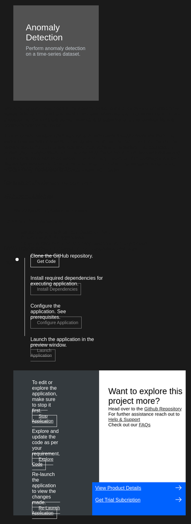 <html>
<head>
<meta name="viewport" content="width=device-width, initial-scale=1">
<style>
  html,
  div,
  body {
    background-color: #1a1a1a;
    font-family: 'IBM Plex Sans', sans-serif;
    font-size: 16px;
    outline: none;
  }
  body {
    font-family: Helvetica, sans-serif;
  }
  a:hover{
      color: #A6C8FF;
      text-decoration: underline;
  }
  a:visited{
      color: #BE95FF;
  }
  /* The actual timeline (the vertical ruler) */
  .timeline {
    position: relative;
    max-width: 1200px;
    margin: 0 auto;
    margin-left: 50px;
  }
  .content p {
    margin: 0px;
  }
  .content .afterbutton
  {
    padding-top: 16px;
  }
  /* The actual timeline (the vertical ruler) */
  .timeline::after {
    content: '';
    position: absolute;
    width: 1px;
    background-color: white;
    top: 15px;
    bottom: 90px;
    left: 18px;
    margin-left: -2px;
  }
  /* Container around content */
  .container {
    padding: 0px 0px;
    width: 70%;
    align-content: left;
    margin: 0px 0px 0px 0px;
    margin-left: 25px;
    margin-top: 32px;
  }
  /* The circles on the timeline */
  .container::after {
    content: '';
    position: absolute;
    width: 10px;
    height: 10px;
    right: -6px;
    background-color: white;
    border: 0px solid #FF9F55;
    top: 15px;
    border-radius: 50%;
    z-index: 1;
    margin: 0px 0px 0px 0px;
  }
  /* Place the container to the left */
  .left {
    left: 0px;
  }
  /* Place the container to the right */
  .right {
    left: 0px;
  }
  /* Add arrows to the left container (pointing right) */
  .left::before {
    content: " ";
    height: 0;
    top: 22px;
    width: 0;
    z-index: 1;
    right: 30px;
    border: medium solid white;
    border-width: 10px 0 10px 10px;
    border-color: transparent transparent transparent white;
  }
  /* Fix the circle for containers on the right side */
  .right::after {
    left: -13px;
  }
  /* The actual content */
  .content {
    padding: 5px 10px;
    color: white;
    background: transparent;
  }
  .button.is-dark.is-medium {
    font-family: 'IBM Plex Sans', sans-serif;
    background: transparent;
    border-color: white;
    color: #fff;
    border: 1px solid white;
    padding: 10px;
    padding-left: 20px;
    margin-bottom: 13px;
    border-radius: 0px;
    min-width: 180px;
    font-size: 14px;
    text-align: left;
    min-height: 48px;
    margin: 0px;
    justify-content:left;
  }
  .button.is-dark.is-medium:hover {
    font-family: 'IBM Plex Sans', sans-serif;
    background-color: #2a67f5;
    border-color: white;
    color: #fff;
    text-decoration: none;
  }
  input {
    position: absolute;
    display: none;
    color: #fff !important;
  }
  .step2,.step3,.step4{
    cursor:not-allowed;
  }
  #icon{
    display:none;
  }
  .step2 a,.step3 a,.step4 a{
    opacity:0.5;
    pointer-events:none;
  }
  input:checked ~  a.button.is-dark.is-medium{
    background-color: #2a67f5;
  }
  input:checked ~ a span #icon{
    display:block;
  }
  .step1 input:checked ~ .step2 a#step2{
    opacity:1;
    pointer-events:auto;
  }
  .step1 input:checked ~ .step2 a#step2{
    opacity:1;
    pointer-events:auto;
  }
  .step1 input:checked ~ .step2{
    cursor:auto;
  }
  .step2 input:checked ~ .step3 a#step3{
    opacity:1;
    pointer-events:auto;
  }
  .step2 input:checked ~ .step3{
    cursor:auto;
  }
  .step3 input:checked ~ .step4 a#step4{
   opacity:1;
   pointer-events:auto;
  }
  .step3 input:checked ~ .step4{
    cursor:auto;
  }
  .footer {
    display: flex;
    background-color: #343A3E;
    margin-top: 20px;
    padding: 0px;
    max-width: 1200px;
    margin-left: 30px;
    margin-right: 30px;
  }
  .github-icon {
    min-height: 100%;
    min-width: 100%;
    object-fit: cover;
    object-position: 250% 100px;
    opacity: 15%;
    bottom: 15px;
  }
  .image-content {
    padding: 5px 10px;
    background: transparent;
    color: black;
    position: absolute;
    font-size: 27px;
  }
  .image-div {
    position: relative;
    background-color: white;
    min-width: 50%;
    background-image: linear-gradient(rgba(255,255,255,0.9), rgba(255,255,255,0.9)), url("https://raw.githubusercontent.com/IBM/Developer-Playground/master/didact/images/github.svg");
    background-position: -50% 60px;
    background-repeat: no-repeat;
    padding-top: 20px;
    padding-left: 20px;
  }
  .image-btn {
    position: absolute;
    right: 0;
    bottom: 0%;
    background-color: #0062FF;
    width: 300px;
    padding: 0px;
    padding-bottom: 20px;
  }
  .image-link span 
  {
    float: right;
    font-size: 32px;
    padding-right: 20px;
  }
  .image-btn .image-link:hover
  {   
    text-decoration: none;
    color: white;
    background-color: #0353E9;
  }
  .image-btn  a:hover
  {
    text-decoration: none;
    color: white;
  }
  .image-link {
    color: white;
    display: block;
    padding: 5px 10px 5px 10px;
    line-height: 28px;
    font-size: 16px;
  }
  .header
  {
    background-image: url('https://raw.githubusercontent.com/IBM/Developer-Playground/master/didact/images/anomaly.jpeg');
    background-position: right;
    width: 95%;
    min-height: 70px;
    display: inline-block;
    margin-top: 20px;
    margin-bottom: 20px;
    margin-left: 30px;
    margin-right: 30px;
    max-width: 1200px;
    background-repeat: no-repeat;
    background-size: 700px 500px;
  }
  .header .right-content
  {
    float: left;
    width: 50%;
    background-color: #525252;
    min-height: 270px;
    font-size: 16px;
  }
  .header .right-content h4
  {
    background: none;
    color:  #C1C7CD;
    padding-left: 25px;
    padding-right: 25px;
  }
  .header .right-content div
  {
    background: none;
    color:  #C1C7CD;
    padding-left: 15px;
    padding-right: 25px;
    font-size: 16px;
    margin-bottom: 10px;
  }
  .header .right-content ul
  {
    margin: 0px;
    margin-left: 25px;
    margin-bottom: 10px;
    line-height: 16px;
  }
  .container a
  {
     color: #BE95FF;
    background-color: transparent;
    text-decoration: none;
  }
  .container a:visited
  {
    color: #8C43FC;
    background-color: transparent;
    text-decoration: none;
  }
  .apptitle
  {
    margin-left: 25px;
    margin-top: 20px;
    margin-bottom: 0px;
    font-size: 28px;
    color: white;
  }
  .subheading
  {
    margin-left: 25px;
    margin-top: 0px;
    margin-bottom: 0px;
    font-size: 16px;
    color: #c1c7cd;
  }
  .no-hover:hover
  {
    background-color: #A6C8FF !important;
  }
  .section{
    margin-top: 5px;
    margin-bottom:-50px;
  }
</style>
</head>
<body>
  <div class="header">
      <div class="right-content" style="padding-top:35px;">
        <div class="apptitle" style="font-size: 28px; color: white;"> 
    Anomaly Detection 
  </div>
  <div class="subheading">
    Perform anomaly detection on a time-series dataset.
  </div>
     </div>
   </div>
    <div class="section" style="font-size:16px; margin-top:-20px">
  <p>Industrial applications need to be able to detect anomalies from unlabelled time series data which can be a painful process.  Machine learning tools use anomaly detection to identify data points, events, and observations that deviate from a dataset’s normal behavior.</p>
  <p>This anomaly detection API service can help users detect anomalies from the entire time series or predict anomaly status of the last data input. Currently the service supports both univariate and multivariate time series.This application allows you to experiment with the Anomaly Detection API on both univariate and multivariate time series datasets. The Anomaly Detection API packages state-of-the-art techniques for doing anomaly detection for a time-series dataset along with a unified framework to access these techniques.</p>
  </div>
   <div class="section">
    <p style="font-size:24px">Learning Resources</p>
    <div class="content-">
      <a href="https://developer.ibm.com/learningpaths/get-started-anomaly-detection-api/">Get Started with Anomaly Detection API</a></br>
    </div>
   </div>
   <div class="section">
      <p style="font-size:24px">Included APIs</p>
      <div class="content-">
          <p><a href="https://developer.ibm.com/apis/catalog/ai4industry--anomaly-detection-product/Introduction">Anomaly Detection API</a></p>
      </div>
   </div>
   <div class="section">
   <p style="font-size:24px">Pre-requisites</p>
    <div class="content-">
    <ol>
    <li><p>IBM Account - <a href="https://ibm.com/registration?cm_sp=ibmdev--developer-sandbox--cloudreg">Create</a> one for free.</p></li>
    <li>Obtain API credentials </li>
    <ul>
    <li><a href="https://www.ibm.com/account/reg/us-en/signup?formid=urx-51009">Subscribe</a> to the Anomaly Detection API.</li>
    <li>Check out <a href="https://developer.ibm.com/profile/myapis"> API Subscriptions</a>.</li>
    <li>Select subscription for Anomaly Detection API to proceed.</li>
    <li>Get the Client ID/Secret, if not, Generate an API Key.</li>
    </ul>
    </ol>
    </div>
   </div>
    <div class="section">
   <p style="font-size:24px">Instructions</p>
   <p style="margin-bottom:10px;">Please follow all the below steps in proper sequence.</p>
   </div>
   <div class="timeline">
      <div class="container right content step1" style="margin-top:0px;padding-top:0px;">
            <p>Clone the GitHub repository.</p>
            <input type="checkbox"><a id="step1" class="button is-dark is-medium" title="Get the Code" href="didact://?commandId=extension.sendToTerminal&text=AnomalyDetection%7Cclone%7Canomaly|git%20clone%20-b%20anomaly%20https://github.com/IBM/Developer-Playground.git%20${CHE_PROJECTS_ROOT}/anomaly" target="_blank"><span>Get Code <svg style="float:right;position:absolute;right:3px;bottom:30%;" fill="white" id="icon" xmlns="http://www.w3.org/2000/svg" width="18" height="18" viewBox="0 0 32 32">
                                                <defs>
                                                  <style>
                                                    .cls-1 {
                                                      fill: none;
                                                    }
                                                  </style>
                                                </defs>
                                                <polygon points="14 21.414 9 16.413 10.413 15 14 18.586 21.585 11 23 12.415 14 21.414"/>
                                                <path d="M16,2A14,14,0,1,0,30,16,14,14,0,0,0,16,2Zm0,26A12,12,0,1,1,28,16,12,12,0,0,1,16,28Z"/>
                                                <rect id="_Transparent_Rectangle_" data-name="&lt;Transparent Rectangle&gt;" class="cls-1" width="32" height="32"/>
                                              </svg>
                            </span></a>
        <div class="container right content step2" style="margin-left:-10px;">
                <p>Install required dependencies for executing application.</p>
                <input type="checkbox"><a id="step2" class="button is-dark is-medium" title="Build the Application" href="didact://?commandId=extension.sendToTerminal&text=AnomalyDetection%7Cbuild%7Canomaly|cd%20${CHE_PROJECTS_ROOT}/anomaly%20%26%26%20npm%20install%20--production" target="_blank"><span>Install Dependencies <svg style="float:right;position:absolute;right:3px;bottom:30%;" fill="white" id="icon" xmlns="http://www.w3.org/2000/svg" width="18" height="18" viewBox="0 0 32 32">
                                                <defs>
                                                  <style>
                                                    .cls-1 {
                                                      fill: none;
                                                    }
                                                  </style>
                                                </defs>
                                                <polygon points="14 21.414 9 16.413 10.413 15 14 18.586 21.585 11 23 12.415 14 21.414"/>
                                                <path d="M16,2A14,14,0,1,0,30,16,14,14,0,0,0,16,2Zm0,26A12,12,0,1,1,28,16,12,12,0,0,1,16,28Z"/>
                                                <rect id="_Transparent_Rectangle_" data-name="&lt;Transparent Rectangle&gt;" class="cls-1" width="32" height="32"/>
                                              </svg></span></a>
            <div class="container right content step3" style="margin-left:-10px;">
                    <p>Configure the application. See prerequisites.</p>
                    <input type="checkbox"><a id="step3" class="button is-dark is-medium" title="Open the File" href="didact://?commandId=extension.openFile&text=AnomalyDetection%7Cconfigure-application%7C${CHE_PROJECTS_ROOT}/anomaly/.env" target="_blank"><span>Configure Application <svg style="float:right;position:absolute;right:3px;bottom:30%;"fill="white" id="icon" xmlns="http://www.w3.org/2000/svg" width="18" height="18" viewBox="0 0 32 32">
                                                <defs>
                                                  <style>
                                                    .cls-1 {
                                                      fill: none;
                                                    }
                                                  </style>
                                                </defs>
                                                <polygon points="14 21.414 9 16.413 10.413 15 14 18.586 21.585 11 23 12.415 14 21.414"/>
                                                <path d="M16,2A14,14,0,1,0,30,16,14,14,0,0,0,16,2Zm0,26A12,12,0,1,1,28,16,12,12,0,0,1,16,28Z"/>
                                                <rect id="_Transparent_Rectangle_" data-name="&lt;Transparent Rectangle&gt;" class="cls-1" width="32" height="32"/>
                                              </svg></span></a>
                <div class="container right content step4" style="margin-left:-10px;">
                        <p style="width:200%">Launch the application in the preview window.</p>
                        <input type="checkbox"><a id="step4" class="button is-dark is-medium" title="Launch the Application" href="didact://?commandId=extension.sendToTerminal&text=AnomalyDetection%7Claunch%7Canomaly|cd%20${CHE_PROJECTS_ROOT}/anomaly/%20%26%26%20npm%20run%20server" target="_blank"><span>Launch Application <svg style="float:right;position:absolute;right:3px;bottom:30%;" fill="white" id="icon" xmlns="http://www.w3.org/2000/svg" width="18" height="18" viewBox="0 0 32 32">
                                                <defs>
                                                  <style>
                                                    .cls-1 {
                                                      fill: none;
                                                    }
                                                  </style>
                                                </defs>
                                                <polygon points="14 21.414 9 16.413 10.413 15 14 18.586 21.585 11 23 12.415 14 21.414"/>
                                                <path d="M16,2A14,14,0,1,0,30,16,14,14,0,0,0,16,2Zm0,26A12,12,0,1,1,28,16,12,12,0,0,1,16,28Z"/>
                                                <rect id="_Transparent_Rectangle_" data-name="&lt;Transparent Rectangle&gt;" class="cls-1" width="32" height="32"/>
                                              </svg></span></a>
                </div>
            </div>
        </div>
      </div>
   </div>
   <div class="footer" style="margin-left:30px;">
      <div class="content" style="padding:30px;padding-left:60px;margin-right:95px;padding-bottom:0px;">
         <p>To edit or explore the application, make sure to stop it first.</p>
         <a class="button is-dark is-medium" title="Stop Application" href="didact://?commandId=vscode.didact.sendNamedTerminalCtrlC&text=anomaly">Stop Application</a>
         <p class="afterbutton">Explore and update the code as per your requirement.</p>
         <a class="button is-dark is-medium" title="Explore the Code" href="didact://?commandId=extension.openFile&text=AnomalyDetection%7Cexplore-code%7C${CHE_PROJECTS_ROOT}/anomaly/src/App.js">Explore Code</a>
         <p class="afterbutton ">Re-launch the application to view the changes made.</p>
         <a class="button is-dark is-medium" title="Re-Launch the Application" href="didact://?commandId=extension.sendToTerminal&text=AnomalyDetection%7Cre-launch%7Canomaly|cd%20${CHE_PROJECTS_ROOT}/anomaly%20%26%26%20npm%20install%20--only=dev%20%26%26%20rm%20-rf%20build%20%26%26%20npm%20run%20build%20%26%26%20npm%20run%20server">Re-Launch Application</a>
      </div>
      <div class="image-div">
         <p class="image-content">Want to explore this project more?
            <span style="font-size:15px;margin-top:0px;display:block;">Head over to the <a href="https://github.com/IBM/Developer-Playground/tree/anomaly" target="_blank">Github Repository</a></span>
            <span style="font-size:15px;margin-top:0px;display:block;">For further assistance reach out to <a href="https://github.com/IBM/Technology-Sandbox-Support/issues/new/choose" target="_blank"> Help & Support</a></span>
            <span style="font-size:15px;margin-top:0px;display:block;">Check out our <a href="https://ibm.github.io/Technology-Sandbox-Support/" target="_blank">FAQs</a></span>
         </p>
         <div class="image-btn">
            <a class="image-link" href="didact://?commandId=extension.openURL&text=anomaly%7Cview-product-details%7Chttps://www.ibm.com/products
               " target="_blank">
               View Product Details 
               <span>
                  <svg style="position: absolute; right: 10px;" fill="#ffffff" focusable="false" preserveAspectRatio="xMidYMid meet" xmlns="http://www.w3.org/2000/  svg" width="25" height="25" viewBox="0 0 32 32" aria-hidden="true">
                     <path d="M18 6L16.6 7.4 24.1 15 3 15 3 17 24.1 17 16.6 24.6 18 26 28 16z"></path>
                     <title>Arrow right</title>
                  </svg>
               </span>
            </a>
            <a class="image-link" href="didact://?commandId=extension.openURL&text=anomaly%7Cget-trial-subscription%7Chttps://www.ibm.com/account/reg/us-en/signup?formid=urx-51009" target="_blank">
               Get Trial Subcription 
               <span>
                  <svg style="position: absolute; right: 10px;" fill="#ffffff" focusable="false" preserveAspectRatio="xMidYMid meet" xmlns="http://www.w3.org/2000/  svg" width="25" height="25" viewBox="0 0 32 32" aria-hidden="true">
                     <path d="M18 6L16.6 7.4 24.1 15 3 15 3 17 24.1 17 16.6 24.6 18 26 28 16z"></path>
                     <title>Arrow right</title>
                  </svg>
               </span>
            </a>
            <a class="image-link no-hover"></a>
         </div>
      </div>
   </div>
   <br><br>
</body>
</html>